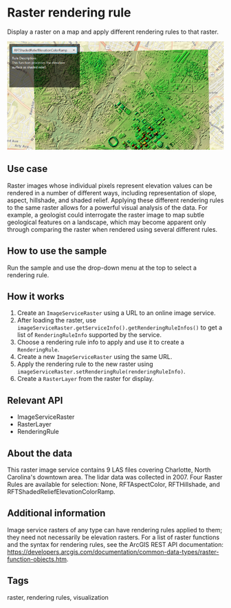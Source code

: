# Raster rendering rule

Display a raster on a map and apply different rendering rules to that raster.

![](RasterRenderingRule.png)

## Use case

Raster images whose individual pixels represent elevation values can be rendered in a number of different ways, including representation of slope, aspect, hillshade, and shaded relief. Applying these different rendering rules to the same raster allows for a powerful visual analysis of the data. For example, a geologist could interrogate the raster image to map subtle geological features on a landscape, which may become apparent only through comparing the raster when rendered using several different rules.

## How to use the sample

Run the sample and use the drop-down menu at the top to select a rendering rule.

## How it works

1. Create an `ImageServiceRaster` using a URL to an online image service.
2. After loading the raster, use `imageServiceRaster.getServiceInfo().getRenderingRuleInfos()` to get a list of `RenderingRuleInfo` supported by the service.
3. Choose a rendering rule info to apply and use it to create a `RenderingRule`.
4. Create a new `ImageServiceRaster` using the same URL.
5. Apply the rendering rule to the new raster using `imageServiceRaster.setRenderingRule(renderingRuleInfo)`.
6. Create a `RasterLayer` from the raster for display.

## Relevant API

* ImageServiceRaster
* RasterLayer
* RenderingRule

## About the data

This raster image service contains 9 LAS files covering Charlotte, North Carolina's downtown area. The lidar data was collected in 2007. Four Raster Rules are available for selection: None, RFTAspectColor, RFTHillshade, and RFTShadedReliefElevationColorRamp.

## Additional information

Image service rasters of any type can have rendering rules applied to them; they need not necessarily be elevation rasters. For a list of raster functions and the syntax for rendering rules, see the ArcGIS REST API documentation: https://developers.arcgis.com/documentation/common-data-types/raster-function-objects.htm.

## Tags

raster, rendering rules, visualization
